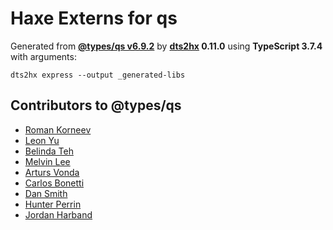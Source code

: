 # Haxe Externs for qs

Generated from **[@types/qs v6.9.2](https://github.com/DefinitelyTyped/DefinitelyTyped#readme)** by **[dts2hx](https://github.com/haxiomic/dts2hx) 0.11.0** using **TypeScript 3.7.4** with arguments:

	dts2hx express --output _generated-libs

## Contributors to @types/qs
- [Roman Korneev](https://github.com/RWander)
- [Leon Yu](https://github.com/leonyu)
- [Belinda Teh](https://github.com/tehbelinda)
- [Melvin Lee](https://github.com/zyml)
- [Arturs Vonda](https://github.com/artursvonda)
- [Carlos Bonetti](https://github.com/CarlosBonetti)
- [Dan Smith](https://github.com/dpsmith3)
- [Hunter Perrin](https://github.com/hperrin)
- [Jordan Harband](https://github.com/ljharb)